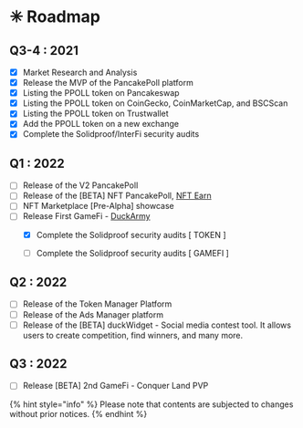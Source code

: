 # ✳ Roadmap

## Q3-4 : 2021

* [x] Market Research and Analysis
* [x] Release the MVP of the PancakePoll platform
* [x] Listing the PPOLL token on Pancakeswap
* [x] Listing the PPOLL token on CoinGecko, CoinMarketCap, and BSCScan
* [x] Listing the PPOLL token on Trustwallet
* [x] Add the PPOLL token on a new exchange
* [x] Complete the Solidproof/InterFi security audits

## Q1 : 2022

* [ ] Release of the V2 PancakePoll
* [ ] Release of the \[BETA] NFT PancakePoll, [NFT Earn](feature/nft-earn/)
* [ ] NFT Marketplace \[Pre-Alpha] showcase
* [ ] Release First GameFi - [DuckArmy](duck-gamefi/duckarmy/)
  * [x] Complete the Solidproof security audits \[ TOKEN ]
  * [ ] Complete the Solidproof security audits \[ GAMEFI ]





## Q2 : 2022

* [ ] Release of the Token Manager Platform
* [ ] Release of the Ads Manager platform
* [ ] Release of the \[BETA] duckWidget -  Social media contest tool. It allows users to create competition, find winners, and many more.

## Q3 : 2022

* [ ] Release \[BETA] 2nd GameFi - Conquer Land PVP&#x20;

{% hint style="info" %}
Please note that contents are subjected to changes without prior notices.
{% endhint %}



